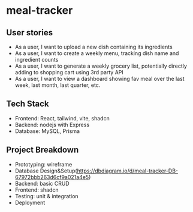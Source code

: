 # meal-tracker


## User stories
* As a user, I want to upload a new dish containing its ingredients
* As a user, I want to create a weekly menu, tracking dish name and ingredient counts
* As a user, I want to generate a weekly grocery list, potentially directly adding to shopping cart using 3rd party API
* As a user, I want to view a dashboard showing fav meal over the last week, last month, last quarter, etc.

## Tech Stack
* Frontend: React, tailwind, vite, shadcn
* Backend: nodejs with Express
* Database: MySQL, Prisma


## Project Breakdown
* Prototyping: wireframe
* Database Design&Setup(https://dbdiagram.io/d/meal-tracker-DB-67972bbb263d6cf9a021a4e5)
* Backend: basic CRUD
* Frontend: shadcn
* Testing: unit & integration
* Deployment
